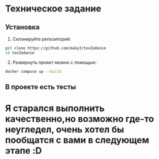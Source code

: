 # Техническое задание

## Установка

1. Склонируйте репозиторий:

```sh
git clone https://github.com/maky3/texZadanie
cd texZadanie
```

2. Развернуть проект можно с помощью:

 ```sh
 docker compose up --build
 ```
## В проекте есть тесты


# Я старался выполнить качественно,но возможно где-то неугледел, очень хотел бы пообщатся с вами в следующем этапе :D
